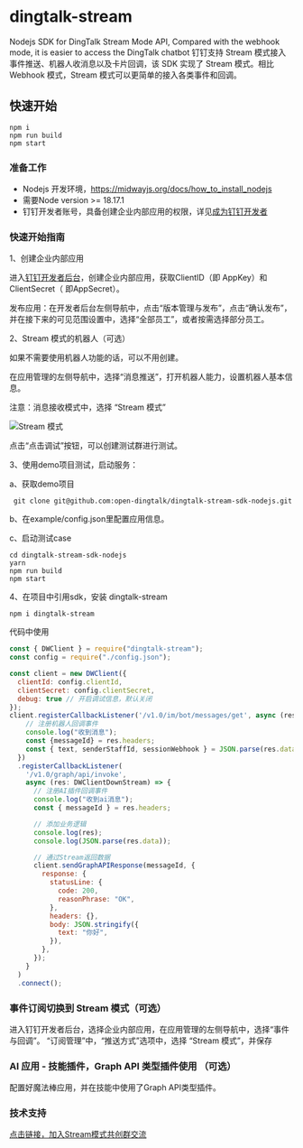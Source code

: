 # dingtalk-stream
Nodejs SDK for DingTalk Stream Mode API, Compared with the webhook mode, it is easier to access the DingTalk chatbot
钉钉支持 Stream 模式接入事件推送、机器人收消息以及卡片回调，该 SDK 实现了 Stream 模式。相比 Webhook 模式，Stream 模式可以更简单的接入各类事件和回调。

## 快速开始
```shell
npm i
npm run build
npm start
```

### 准备工作

* Nodejs 开发环境，https://midwayjs.org/docs/how_to_install_nodejs
* 需要Node version >= 18.17.1
* 钉钉开发者账号，具备创建企业内部应用的权限，详见[成为钉钉开发者](https://open.dingtalk.com/document/orgapp/become-a-dingtalk-developer)

### 快速开始指南

1、创建企业内部应用

进入[钉钉开发者后台](https://open-dev.dingtalk.com/)，创建企业内部应用，获取ClientID（即 AppKey）和ClientSecret（ 即AppSecret）。

发布应用：在开发者后台左侧导航中，点击“版本管理与发布”，点击“确认发布”，并在接下来的可见范围设置中，选择“全部员工”，或者按需选择部分员工。


2、Stream 模式的机器人（可选）

如果不需要使用机器人功能的话，可以不用创建。

在应用管理的左侧导航中，选择“消息推送”，打开机器人能力，设置机器人基本信息。

注意：消息接收模式中，选择 “Stream 模式”

![Stream 模式](https://img.alicdn.com/imgextra/i3/O1CN01XL4piO1lkYX2F6sW6_!!6000000004857-0-tps-896-522.jpg)

点击“点击调试”按钮，可以创建测试群进行测试。

3、使用demo项目测试，启动服务：

a、获取demo项目 
```shell
 git clone git@github.com:open-dingtalk/dingtalk-stream-sdk-nodejs.git
```
b、在example/config.json里配置应用信息。

c、启动测试case
```shell
cd dingtalk-stream-sdk-nodejs
yarn
npm run build
npm start
```

4、在项目中引用sdk，安装 dingtalk-stream

```shell
npm i dingtalk-stream
```

代码中使用
```javascript
const { DWClient } = require("dingtalk-stream");
const config = require("./config.json");

const client = new DWClient({
  clientId: config.clientId,
  clientSecret: config.clientSecret,
  debug: true // 开启调试信息，默认关闭
});
client.registerCallbackListener('/v1.0/im/bot/messages/get', async (res) => {
    // 注册机器人回调事件
    console.log("收到消息");
    const {messageId} = res.headers;
    const { text, senderStaffId, sessionWebhook } = JSON.parse(res.data);
  })
  .registerCallbackListener(
    '/v1.0/graph/api/invoke',
    async (res: DWClientDownStream) => {
      // 注册AI插件回调事件
      console.log("收到ai消息");
      const { messageId } = res.headers;

      // 添加业务逻辑
      console.log(res);
      console.log(JSON.parse(res.data));

      // 通过Stream返回数据
      client.sendGraphAPIResponse(messageId, {
        response: {
          statusLine: {
            code: 200,
            reasonPhrase: "OK",
          },
          headers: {},
          body: JSON.stringify({
            text: "你好",
          }),
        },
      });
    }
  )
  .connect();
```

### 事件订阅切换到 Stream 模式（可选）

进入钉钉开发者后台，选择企业内部应用，在应用管理的左侧导航中，选择“事件与回调”。
“订阅管理”中，“推送方式”选项中，选择 “Stream 模式”，并保存

### AI 应用 - 技能插件，Graph API 类型插件使用 （可选）

配置好魔法棒应用，并在技能中使用了Graph API类型插件。

### 技术支持

[点击链接，加入Stream模式共创群交流](https://open-dingtalk.github.io/developerpedia/docs/explore/support/?via=moon-group)
